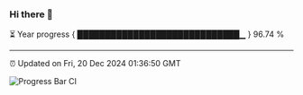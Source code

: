 ### Hi there 👋

⏳ Year progress { █████████████████████████████▁ } 96.74 %

---

⏰ Updated on Fri, 20 Dec 2024 01:36:50 GMT

![Progress Bar CI](https://github.com/liununu/liununu/workflows/Progress%20Bar%20CI/badge.svg)
